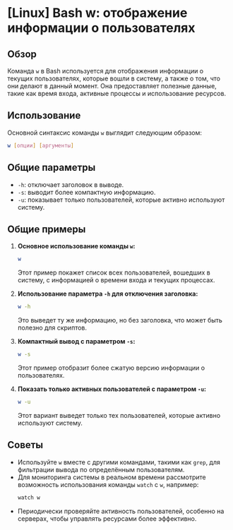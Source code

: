 # [Linux] Bash w: отображение информации о пользователях

## Обзор
Команда `w` в Bash используется для отображения информации о текущих пользователях, которые вошли в систему, а также о том, что они делают в данный момент. Она предоставляет полезные данные, такие как время входа, активные процессы и использование ресурсов.

## Использование
Основной синтаксис команды `w` выглядит следующим образом:

```bash
w [опции] [аргументы]
```

## Общие параметры
- `-h`: отключает заголовок в выводе.
- `-s`: выводит более компактную информацию.
- `-u`: показывает только пользователей, которые активно используют систему.

## Общие примеры
1. **Основное использование команды `w`:**
   ```bash
   w
   ```
   Этот пример покажет список всех пользователей, вошедших в систему, с информацией о времени входа и текущих процессах.

2. **Использование параметра `-h` для отключения заголовка:**
   ```bash
   w -h
   ```
   Это выведет ту же информацию, но без заголовка, что может быть полезно для скриптов.

3. **Компактный вывод с параметром `-s`:**
   ```bash
   w -s
   ```
   Этот пример отобразит более сжатую версию информации о пользователях.

4. **Показать только активных пользователей с параметром `-u`:**
   ```bash
   w -u
   ```
   Этот вариант выведет только тех пользователей, которые активно используют систему.

## Советы
- Используйте `w` вместе с другими командами, такими как `grep`, для фильтрации вывода по определённым пользователям.
- Для мониторинга системы в реальном времени рассмотрите возможность использования команды `watch` с `w`, например:
  ```bash
  watch w
  ```
- Периодически проверяйте активность пользователей, особенно на серверах, чтобы управлять ресурсами более эффективно.